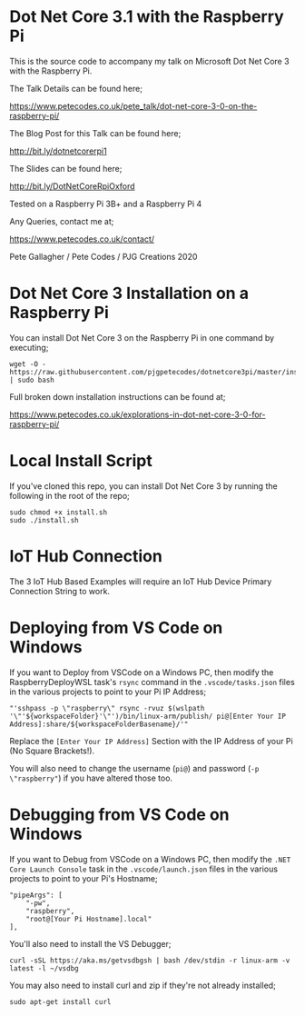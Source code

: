 # Dot Net Core 3.1 with the Raspberry Pi

This is the source code to accompany my talk on Microsoft Dot Net Core 3 with the Raspberry Pi.

The Talk Details can be found here;

https://www.petecodes.co.uk/pete_talk/dot-net-core-3-0-on-the-raspberry-pi/

The Blog Post for this Talk can be found here;

http://bit.ly/dotnetcorerpi1

The Slides can be found here;

http://bit.ly/DotNetCoreRpiOxford

Tested on a Raspberry Pi 3B+ and a Raspberry Pi 4

Any Queries, contact me at;

https://www.petecodes.co.uk/contact/

Pete Gallagher / Pete Codes / PJG Creations 2020

# Dot Net Core 3 Installation on a Raspberry Pi

You can install Dot Net Core 3 on the Raspberry Pi in one command by executing;

```
wget -O - https://raw.githubusercontent.com/pjgpetecodes/dotnetcore3pi/master/install.sh | sudo bash
```

Full broken down installation instructions can be found at;

https://www.petecodes.co.uk/explorations-in-dot-net-core-3-0-for-raspberry-pi/

# Local Install Script

If you've cloned this repo, you can install Dot Net Core 3 by running the following in the root of the repo;

```
sudo chmod +x install.sh
sudo ./install.sh 

```

# IoT Hub Connection

The 3 IoT Hub Based Examples will require an IoT Hub Device Primary Connection String to work. 

# Deploying from VS Code on Windows

If you want to Deploy from VSCode on a Windows PC, then modify the RaspberryDeployWSL task's ```rsync``` command in the ```.vscode/tasks.json``` files in the various projects to point to your Pi IP Address;

```
"'sshpass -p \"raspberry\" rsync -rvuz $(wslpath '\"'${workspaceFolder}'\"')/bin/linux-arm/publish/ pi@[Enter Your IP Address]:share/${workspaceFolderBasename}/'"
```

Replace the ```[Enter Your IP Address]``` Section with the IP Address of your Pi (No Square Brackets!).

You will also need to change the username (```pi@```) and password (```-p \"raspberry"```) if you have altered those too.

# Debugging from VS Code on Windows

If you want to Debug from VSCode on a Windows PC, then modify the ```.NET Core Launch Console``` task in the ```.vscode/launch.json``` files in the various projects to point to your Pi's Hostname;

```
"pipeArgs": [
    "-pw",
    "raspberry",
    "root@[Your Pi Hostname].local"
],
```

You'll also need to install the VS Debugger;

```
curl -sSL https://aka.ms/getvsdbgsh | bash /dev/stdin -r linux-arm -v latest -l ~/vsdbg
```

You may also need to install curl and zip if they're not already installed;

```
sudo apt-get install curl
```
